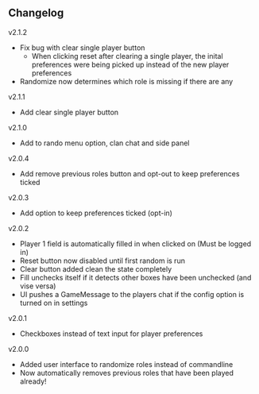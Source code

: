 ## Changelog
v2.1.2
* Fix bug with clear single player button
  * When clicking reset after clearing a single player, the inital preferences were being picked up instead of the new player preferences
* Randomize now determines which role is missing if there are any

v2.1.1
* Add clear single player button

v2.1.0
* Add to rando menu option, clan chat and side panel

v2.0.4
* Add remove previous roles button and opt-out to keep preferences ticked

v2.0.3
* Add option to keep preferences ticked (opt-in)

v2.0.2
* Player 1 field is automatically filled in when clicked on (Must be logged in)
* Reset button now disabled until first random is run
* Clear button added clean the state completely
* Fill unchecks itself if it detects other boxes have been unchecked (and vise versa)
* UI pushes a GameMessage to the players chat if the config option is turned on in settings

v2.0.1
* Checkboxes instead of text input for player preferences

v2.0.0
* Added user interface to randomize roles instead of commandline
* Now automatically removes previous roles that have been played already!
